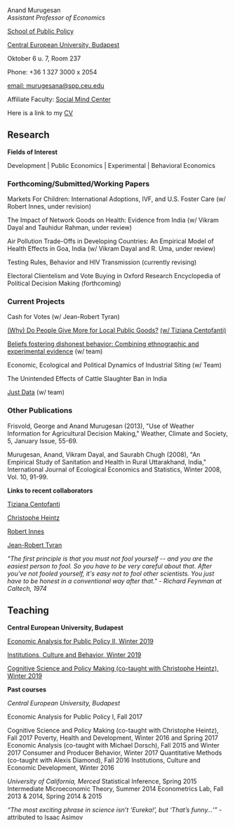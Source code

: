 Anand Murugesan   
*Assistant Professor of Economics*

[School of Public Policy](https://people.ceu.edu/anand_murugesan)

[Central European University, Budapest](https://www.ceu.edu/)

Oktober 6 u. 7, Room 237

Phone: +36 1 327 3000 x 2054

[email: murugesana@spp.ceu.edu](murugesana@spp.ceu.edu)

Affiliate Faculty: [Social Mind Center](https://socialmind.ceu.edu/affiliates)

Here is a link to my [CV](amurugesan2019.pdf)

## Research 

**Fields of Interest**

Development  | Public Economics | Experimental | Behavioral Economics 

### Forthcoming/Submitted/Working Papers 
Markets For Children: International Adoptions, IVF, and U.S. Foster Care (w/ Robert Innes, under revision)

The Impact of Network Goods on Health: Evidence from India (w/ Vikram Dayal and Tauhidur Rahman, under review)

Air Pollution Trade-Offs in Developing Countries: An Empirical Model of Health Effects in Goa, India (w/ Vikram Dayal and R. Uma, under review)

Testing Rules, Behavior and  HIV Transmission (currently revising)

Electoral Clientelism and Vote Buying  in Oxford Research Encyclopedia of Political Decision Making (forthcoming)

### Current Projects
Cash for Votes (w/ Jean-Robert Tyran)

[(Why) Do People Give More for Local Public Goods?](https://sozialmarie.org/index.php/sk/projects/7826) [(w/ Tiziana Centofanti)](https://people.ceu.edu/tiziana_centofanti)

[Beliefs fostering dishonest behavior: Combining ethnographic and experimental evidence](https://www.ceu.edu/iti/projects/BFD) (w/ team)

Economic, Ecological and Political Dynamics of Industrial Siting (w/ Team)

The Unintended Effects of Cattle Slaughter Ban in India

[Just Data](https://www.ceu.edu/project/just-data) (w/ team)

### Other Publications
Frisvold, George and Anand Murugesan (2013), "Use of Weather Information for Agricultural Decision Making," Weather, Climate and Society, 5, January Issue, 55-69.

Murugesan, Anand, Vikram Dayal, and Saurabh Chugh (2008), "An Empirical Study of Sanitation and Health in Rural Uttarakhand, India," International Journal of Ecological Economics and Statistics, Winter 2008, Vol. 10, 91-99.

**Links to recent collaborators**

 [Tiziana Centofanti](https://people.ceu.edu/tiziana_centofanti)
 
 [Christophe Heintz](https://people.ceu.edu/christophe_heintz)
 
 [Robert Innes](https://robinnes.weebly.com/)
 
 [Jean-Robert Tyran](https://homepage.univie.ac.at/jean-robert.tyran/index.html)


*"The first principle is that you must not fool yourself -- and you are the easiest person to fool. So you have to be very careful about that. After you've not fooled yourself, it's easy not to fool other scientists. You just have to be honest in a conventional way after that." - Richard Feynman at Caltech, 1974*

## Teaching

**Central European University, Budapest**

[Economic Analysis for Public Policy II, Winter 2019](https://courses.ceu.edu/courses/economic-analysis-public-policy-ii-0)

[Institutions, Culture and Behavior, Winter 2019](https://courses.ceu.edu/courses/institutions-culture-and-development)

[Cognitive Science and Policy Making (co-taught with Christophe Heintz), Winter 2019](https://courses.ceu.edu/courses/cognitive-science-and-policy-making)

**Past courses**

*Central European University, Budapest*

Economic Analysis for Public Policy I, Fall 2017

Cognitive Science and Policy Making (co-taught with Christophe Heintz), Fall 2017
Poverty, Health and Development, Winter 2016 and Spring 2017
Economic Analysis (co-taught with Michael Dorsch), Fall 2015 and Winter 2017
Consumer and Producer Behavior, Winter 2017
Quantitative Methods (co-taught with Alexis Diamond), Fall 2016
Institutions, Culture and Economic Development, Winter 2016

*University of California, Merced*
Statistical Inference, Spring 2015
Intermediate Microeconomic Theory, Summer 2014
Econometrics Lab, Fall 2013 & 2014, Spring 2014 & 2015

*“The most exciting phrase in science isn’t ‘Eureka!’, but ‘That’s funny…’”*  - attributed to Isaac Asimov



